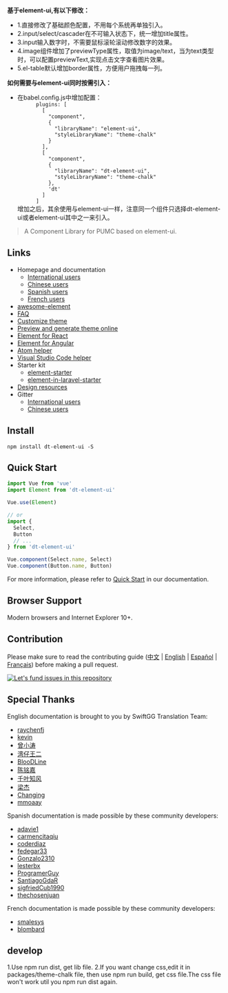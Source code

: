 <div align="left">
  <b>基于element-ui,有以下修改：</b>
  <ul class="margin-bottom:20px;">
    <li>1.直接修改了基础颜色配置，不用每个系统再单独引入。</li>
    <li>2.input/select/cascader在不可输入状态下，统一增加title属性。</li>
    <li>3.input输入数字时，不需要鼠标滚轮滚动修改数字的效果。</li>
    <li>4.image组件增加了previewType属性，取值为image/text，当为text类型时，可以配置previewText,实现点击文字查看图片效果。</li>
    <li>5.el-table默认增加border属性，方便用户拖拽每一列。</li>
  </ul>
  <b>如何需要与element-ui同时按需引入：</b>
  <ul>
    <li>在babel.config.js中增加配置：
      <code>
      plugins: [
        [
          "component",
          {
            "libraryName": "element-ui",
            "styleLibraryName": "theme-chalk"
          }
        ],
        [
          "component",
          {
            "libraryName": "dt-element-ui",
            "styleLibraryName": "theme-chalk"
          },
          'dt'
        ]
      ]</code>
      <br/>
      增加之后，其余使用与element-ui一样，注意同一个组件只选择dt-element-ui或者element-ui其中之一来引入。
    </li>
  </ul>
</div>

> A Component Library for PUMC based on element-ui.

## Links
- Homepage and documentation
  - [International users](http://element.eleme.io/#/en-US)
  - [Chinese users](http://element-cn.eleme.io/#/zh-CN)
  - [Spanish users](http://element.eleme.io/#/es)
  - [French users](http://element.eleme.io/#/fr-FR)
- [awesome-element](https://github.com/ElementUI/awesome-element)
- [FAQ](./FAQ.md)
- [Customize theme](http://element.eleme.io/#/en-US/component/custom-theme)
- [Preview and generate theme online](https://elementui.github.io/theme-chalk-preview)
- [Element for React](https://github.com/elemefe/element-react)
- [Element for Angular](https://github.com/ElemeFE/element-angular)
- [Atom helper](https://github.com/ElemeFE/element-helper)
- [Visual Studio Code helper](https://github.com/ElemeFE/vscode-element-helper)
- Starter kit
  - [element-starter](https://github.com/ElementUI/element-starter)
  - [element-in-laravel-starter](https://github.com/ElementUI/element-in-laravel-starter)
- [Design resources](https://github.com/ElementUI/Resources)
- Gitter
  - [International users](https://gitter.im/element-en/Lobby)
  - [Chinese users](https://gitter.im/ElemeFE/element)

## Install
```shell
npm install dt-element-ui -S
```

## Quick Start
``` javascript
import Vue from 'vue'
import Element from 'dt-element-ui'

Vue.use(Element)

// or
import {
  Select,
  Button
  // ...
} from 'dt-element-ui'

Vue.component(Select.name, Select)
Vue.component(Button.name, Button)
```
For more information, please refer to [Quick Start](http://element.eleme.io/#/en-US/component/quickstart) in our documentation.

## Browser Support
Modern browsers and Internet Explorer 10+.

## Contribution
Please make sure to read the contributing guide ([中文](https://github.com/ElemeFE/element/blob/master/.github/CONTRIBUTING.zh-CN.md) | [English](https://github.com/ElemeFE/element/blob/master/.github/CONTRIBUTING.en-US.md) | [Español](https://github.com/ElemeFE/element/blob/master/.github/CONTRIBUTING.es.md) | [Français](https://github.com/ElemeFE/element/blob/master/.github/CONTRIBUTING.fr-FR.md)) before making a pull request.

[![Let's fund issues in this repository](https://issuehunt.io/static/embed/issuehunt-button-v1.svg)](https://issuehunt.io/repos/67274736)

## Special Thanks
English documentation is brought to you by SwiftGG Translation Team:
- [raychenfj](https://github.com/raychenfj)
- [kevin](http://thekevin.cn/)
- [曾小涛](https://github.com/zengxiaotao)
- [湾仔王二](https://github.com/wanzaiwanger)
- [BlooDLine](http://www.ibloodline.com/)
- [陈铭嘉](https://chenmingjia.github.io/)
- [千叶知风](http://mpc6.com/)
- [梁杰](http://numbbbbb.com)
- [Changing](https://github.com/sunzhuo11)
- [mmoaay](https://github.com/mmoaay)

Spanish documentation is made possible by these community developers:
- [adavie1](https://github.com/adavie1)
- [carmencitaqiu](https://github.com/carmencitaqiu)
- [coderdiaz](https://github.com/coderdiaz)
- [fedegar33](https://github.com/fedegar33)
- [Gonzalo2310](https://github.com/Gonzalo2310)
- [lesterbx](https://github.com/lesterbx)
- [ProgramerGuy](https://github.com/ProgramerGuy)
- [SantiagoGdaR](https://github.com/SantiagoGdaR)
- [sigfriedCub1990](https://github.com/sigfriedCub1990)
- [thechosenjuan](https://github.com/thechosenjuan)

French documentation is made possible by these community developers:
- [smalesys](https://github.com/smalesys)
- [blombard](https://github.com/blombard)


## develop
1.Use npm run dist, get lib file.
2.If you want change css,edit it in packages/theme-chalk file, then use npm run build, get css file.The css file won't work util you npm run dist again.
